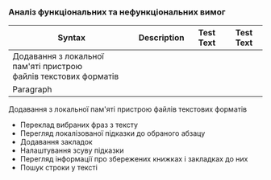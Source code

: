### Аналіз функціональних та нефункціональних вимог

| Syntax      | Description | Test Text   | Test Text   |
|-------------|:-----------:|:-----------:|:-----------:|
| Додавання з локальної пам'яті пристрою<br>файлів текстових форматів      |             |             |             |
| Paragraph   |             |             |             |


Додавання з локальної пам'яті пристрою файлів текстових форматів
- Переклад вибраних фраз з тексту
- Перегляд локалізованої підказки до обраного абзацу
- Додавання закладок
- Налаштування зсуву підказки
- Перегляд інформації про збережених книжках і закладках до них
- Пошук строки у тексті
